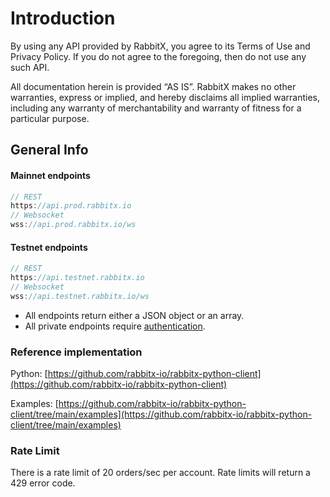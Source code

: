 # Introduction

By using any API provided by RabbitX, you agree to its Terms of Use and Privacy Policy. If you do not agree to the foregoing, then do not use any such API.

All documentation herein is provided ​“AS IS”. RabbitX makes no other warranties, express or implied, and hereby disclaims all implied warranties, including any warranty of merchantability and warranty of fitness for a particular purpose.

## General Info

#### Mainnet endpoints

```go
// REST
https://api.prod.rabbitx.io
// Websocket
wss://api.prod.rabbitx.io/ws
```

#### Testnet endpoints

```go
// REST
https://api.testnet.rabbitx.io
// Websocket
wss://api.testnet.rabbitx.io/ws
```

* All endpoints return either a JSON object or an array.
* All private endpoints require [authentication](private-endpoints/authentication.md).

### Reference implementation

Python: [https://github.com/rabbitx-io/rabbitx-python-client](https://github.com/rabbitx-io/rabbitx-python-client)

Examples: [https://github.com/rabbitx-io/rabbitx-python-client/tree/main/examples](https://github.com/rabbitx-io/rabbitx-python-client/tree/main/examples)

### Rate Limit

There is a rate limit of 20 orders/sec per account. Rate limits will return a 429 error code.
